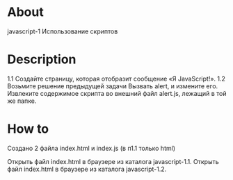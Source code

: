 # About
javascript-1
Использование скриптов

# Description
1.1 Создайте страницу, которая отобразит сообщение «Я JavaScript!».
1.2 Возьмите решение предыдущей задачи Вызвать alert, и измените его. Извлеките содержимое скрипта во внешний файл alert.js, лежащий в той же папке.

# How to
Создано 2 файла index.html и index.js (в п1.1 только html)

Открыть файл index.html в браузере из каталога javascript-1.1.
Открыть файл index.html в браузере из каталога javascript-1.2.
